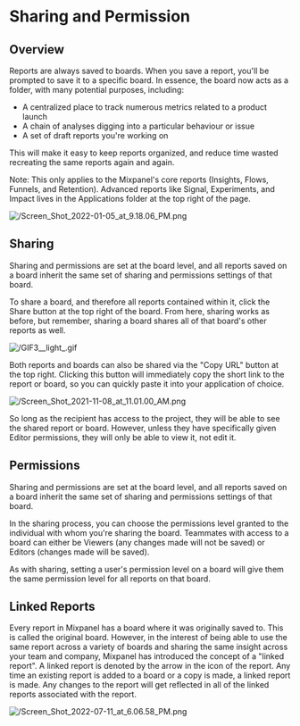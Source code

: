 # Sharing and Permission

## Overview
Reports are always saved to boards. When you save a report, you'll be prompted to save it to a specific board. In essence, the board now acts as a folder, with many potential purposes, including:

- A centralized place to track numerous metrics related to a product launch
- A chain of analyses digging into a particular behaviour or issue
- A set of draft reports you're working on

This will make it easy to keep reports organized, and reduce time wasted recreating the same reports again and again.

Note: This only applies to the Mixpanel's core reports (Insights, Flows, Funnels, and Retention). Advanced reports like Signal, Experiments, and Impact lives in the Applications folder at the top right of the page.

![/Screen_Shot_2022-01-05_at_9.18.06_PM.png](/Screen_Shot_2022-01-05_at_9.18.06_PM.png)

## Sharing

Sharing and permissions are set at the board level, and all reports saved on a board inherit the same set of sharing and permissions settings of that board.

To share a board, and therefore all reports contained within it, click the Share button at the top right of the board. From here, sharing works as before, but remember, sharing a board shares all of that board's other reports as well. 

![/GIF3__light_.gif](/GIF3__light_.gif)

Both reports and boards can also be shared via the "Copy URL" button at the top right. Clicking this button will immediately copy the short link to the report or board, so you can quickly paste it into your application of choice.

![/Screen_Shot_2021-11-08_at_11.01.00_AM.png](/Screen_Shot_2021-11-08_at_11.01.00_AM.png)

So long as the recipient has access to the project, they will be able to see the shared report or board. However, unless they have specifically given Editor permissions, they will only be able to view it, not edit it.

## Permissions

Sharing and permissions are set at the board level, and all reports saved on a board inherit the same set of sharing and permissions settings of that board.

In the sharing process, you can choose the permissions level granted to the individual with whom you're sharing the board. Teammates with access to a board can either be Viewers (any changes made will not be saved) or Editors (changes made will be saved). 

As with sharing, setting a user's permission level on a board will give them the same permission level for all reports on that board.

## Linked Reports

Every report in Mixpanel has a board where it was originally saved to. This is called the original board. However, in the interest of being able to use the same report across a variety of boards and sharing the same insight across your team and company, Mixpanel has introduced the concept of a "linked report". A linked report is denoted by the arrow in the icon of the report. Any time an existing report is added to a board or a copy is made, a linked report is made. Any changes to the report will get reflected in all of the linked reports associated with the report.

![/Screen_Shot_2022-07-11_at_6.06.58_PM.png](/Screen_Shot_2022-07-11_at_6.06.58_PM.png)
